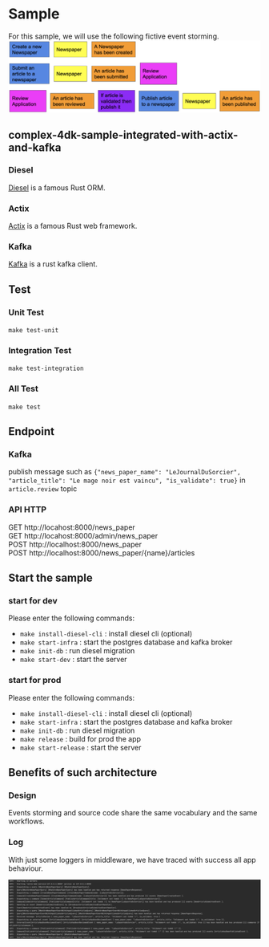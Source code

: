 # Sample
For this sample, we will use the following fictive event storming. <br/>
![](../../../docs/news_paper_event_storming.png)

## complex-4dk-sample-integrated-with-actix-and-kafka

### Diesel
<a href="https://diesel.rs/">Diesel</a> is a famous Rust ORM.

### Actix
<a href="https://actix.rs/">Actix</a> is a famous Rust web framework.

### Kafka
<a href="https://github.com/kafka-rust/kafka-rust">Kafka</a> is a rust kafka client.

## Test

### Unit Test
`make test-unit`

### Integration Test
`make test-integration`

### All Test
`make test`

## Endpoint
### Kafka
publish message such as  `{"news_paper_name": "LeJournalDuSorcier", "article_title": "Le mage noir est vaincu", "is_validate": true}` in `article.review` topic

### API HTTP
GET http://locahost:8000/news_paper <br/>
GET http://locahost:8000/admin/news_paper <br/>
POST http://localhost:8000/news_paper <br/>
POST http://localhost:8000/news_paper/{name}/articles <br/>

## Start the sample
### start for dev
Please enter the following commands:
- `make install-diesel-cli` : install diesel cli (optional)
- `make start-infra` : start the postgres database and kafka broker
- `make init-db` : run diesel migration
- `make start-dev` : start the server

### start for prod
Please enter the following commands:
- `make install-diesel-cli` : install diesel cli (optional)
- `make start-infra` : start the postgres database and kafka broker
- `make init-db` : run diesel migration
- `make release` : build for prod the app
- `make start-release` : start the server


## Benefits of such architecture
### Design
Events storming and source code share the same vocabulary and the same workflows.

### Log

With just some loggers in middleware, we have traced with success all app behaviour.

![](../../../docs/logger_trace.png)
